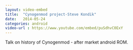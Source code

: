 ```yaml
---
layout: video-embed
title:  "Cynogenmod project-Steve Kondik"
date:   2014-05-24 
categories: android
video-url : https://www.youtube.com/embed/puSdhvC0ExY
---
```

Talk on history of Cynogenmod - after market android ROM.
